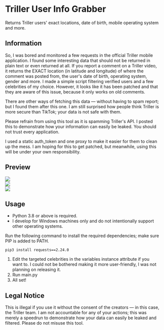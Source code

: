 # Triller User Info Grabber
Returns Triller users' exact locations, date of birth, mobile operating system and more.

## Information
So, I was bored and monitored a few requests in the official Triller mobile application. I found some interesting data that should not be returned in plain text or even returned at all. If you report a comment on a Triller video, it returns the EXACT location (in latitude and longitude) of where the comment was posted from, the user's date of birth, operating system, gender and more. I made a simple script filtering verified users and a few celebrities of my choice. However, it looks like it has been patched and that they are aware of this issue, because it only works on old comments.

There are other ways of fetching this data — without having to spam report; but I found them after this one. I am still surprised how people think Triller is more secure than TikTok; your data is not safe with them.

Please refrain from using this tool as it is spamming Triller's API. I posted this to demonstrate how your information can easily be leaked. You should not trust every application.

I used a static auth_token and one proxy to make it easier for them to clean up the mess. I am hoping for this to get patched, but meanwhile, using this will be under your own responsibility.

## Preview
![](https://i.imgur.com/zYZwwzZ.png)<br>
![](https://i.imgur.com/uA0LJKr.jpeg)<br>
![](https://i.imgur.com/A11XOKc.png)

## Usage
- Python 3.8 or above is required.
- I develop for Windows machines only and do not intentionally support other operating systems.

Run the following command to install the required dependencies; make sure PIP is added to PATH.
```
pip3 install requests==2.24.0
```
1. Edit the targeted celebrities in the variables instance attribute if you want to. I could not be bothered making it more user-friendly, I was not planning on releasing it.
2. Run main.py
3. All set!

## Legal Notice
This is illegal if you use it without the consent of the creators — in this case, the Triller team. I am not accountable for any of your actions; this was merely a speedrun to demonstrate how your data can easily be leaked and filtered. Please do not misuse this tool.
